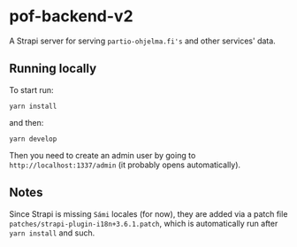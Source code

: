 # pof-backend-v2

A Strapi server for serving `partio-ohjelma.fi's` and other services' data.

## Running locally

To start run:

`yarn install`

and then:

`yarn develop`

Then you need to create an admin user by going to `http://localhost:1337/admin` (it probably opens automatically).


## Notes

Since Strapi is missing `Sámi` locales (for now), they are added via a patch file `patches/strapi-plugin-i18n+3.6.1.patch`, which is automatically run after `yarn install` and such.